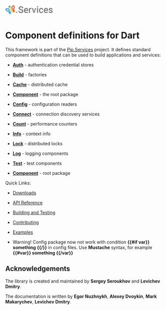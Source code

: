 # <img src="https://github.com/pip-services/pip-services/raw/master/design/Logo.png" alt="Pip.Services Logo" style="max-width:30%"> 
# Component definitions for Dart

This framework is part of the [Pip.Services](https://github.com/pip-services/pip-services) project.
It defines standard component definitions that can be used to build applications and services:

- [**Auth**]() - authentication credential stores
- [**Build**]() - factories
- [**Cache**]() - distributed cache
- [**Component**]() - the root package
- [**Config**]() - configuration readers
- [**Connect**]() - connection discovery services
- [**Count**]() - performance counters
- [**Info**]() - context info
- [**Lock**]() - distributed locks
- [**Log**]() - logging components
- [**Test**]() - test components

- [**Component**]() - root package

Quick Links:

* [Downloads](https://github.com/pip-services3-dart/pip-services3-components-dart/blob/master/doc/Downloads.md)
* [API Reference](https://pub.dev/documentation/pip_services3_components/latest/pip_services3_components/pip_services3_components-library.html)
* [Building and Testing](https://github.com/pip-services3-dart/pip-services3-components-dart/blob/master/doc/Development.md)
* [Contributing](https://github.com/pip-services3-dart/pip-services3-components-dart/blob/master/doc/Development.md#contrib)
* [Examples](https://github.com/pip-services3-dart/pip-services3-components-dart/blob/master/example/README.md)


* Warning!
Config package now not work with condition **{{#if var}} something {{/}}** in config files.
Use **Mustache** syntax, for example **{{#var}} something {{/var}}**

## Acknowledgements

The library is created and maintained by **Sergey Seroukhov** and **Levichev Dmitry**.

The documentation is written by **Egor Nuzhnykh**, **Alexey Dvoykin**, **Mark Makarychev**, **Levichev Dmitry**.
